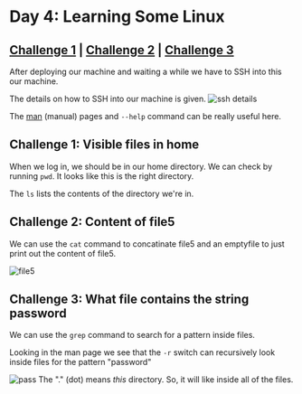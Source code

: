 # Day 4: Learning Some Linux

## [Challenge 1](#challenge-1-visible-files-in-home) | [Challenge 2](#challenge-2-content-of-file5) | [Challenge 3](#challenge-3-what-file-contains-the-string-password)

After deploying our machine and waiting a while
we have to SSH into this our machine.

The details on how to SSH into our machine is given.
![ssh details](https://i.imgur.com/KLFvgH1.png)

The [man](https://linux.die.net/man/) (manual) pages and `--help` command can be really useful here.

## Challenge 1: Visible files in home

When we log in, we should be in our home directory.
We can check by running `pwd`.
It looks like this is the right directory.

The `ls` lists the contents of the directory we're in.

## Challenge 2: Content of file5

We can use the `cat` command to concatinate file5 and an emptyfile to just print out the content of file5.

![file5](https://i.imgur.com/rdKgxx3.png)

## Challenge 3: What file contains the string password

We can use the `grep` command to search for a pattern inside files.

Looking in the man page we see that the `-r` switch can recursively look inside files for the pattern "password"

![pass](https://i.imgur.com/NyvHjts.png)
The "." (dot) means *this* directory. So, it will like inside all of the files.
